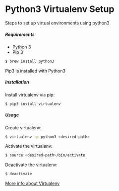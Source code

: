 # Python3 Virtualenv Setup
Steps to set up virtual environments using python3

##### Requirements
* Python 3
* Pip 3

```bash
$ brew install python3
```

Pip3 is installed with Python3

##### Installation
Install virtualenv via pip:
```bash
$ pip3 install virtualenv
```

##### Usage
Create virtualenv:
```bash
$ virtualenv -p python3 <desired-path>
```

Activate the virtualenv:
```bash
$ source <desired-path>/bin/activate
```

Deactivate the virtualenv:
```bash
$ deactivate
```


[More info about Virtualenv](https://virtualenv.pypa.io/en/stable/)
